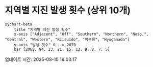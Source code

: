 # 지역별 지진 발생 횟수 (상위 10개)

```mermaid
xychart-beta
    title "지역별 지진 발생 횟수"
    x-axis ["Adjacent", "Off", "Southern", "Northern", "Noto,", "Central", "Western", "Kiisuido", "미분류", "Hyuganada"]
    y-axis "발생 횟수" 0 --> 2070
    bar [2068, 94, 23, 21, 15, 13, 9, 8, 7, 5]
```

업데이트 시간: 2025-08-10 19:03:17
